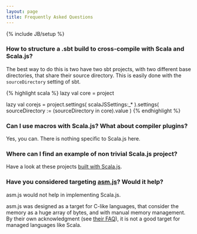 ```yaml
---
layout: page
title: Frequently Asked Questions
---
```

{% include JB/setup %}

### How to structure a .sbt build to cross-compile with Scala and Scala.js?

The best way to do this is two have two sbt projects, with two different base
directories, that share their source directory. This is easily done with the
`sourceDirectory` setting of sbt.

{% highlight scala %}
lazy val core = project

lazy val corejs = project.settings(
    scalaJSSettings:_*
).settings(
    sourceDirectory := (sourceDirectory in core).value
)
{% endhighlight %}

### Can I use macros with Scala.js? What about compiler plugins?

Yes, you can. There is nothing specific to Scala.js here.

### Where can I find an example of non trivial Scala.js project?

Have a look at these projects [built with Scala.js](../#built_with_scalajs).

### Have you considered targeting [asm.js](http://asmjs.org/)? Would it help?

asm.js would not help in implementing Scala.js.

asm.js was designed as a target for C-like languages, that consider the memory
as a huge array of bytes, and with manual memory management. By their own
acknowledgment (see [their FAQ](http://asmjs.org/faq.html)), it is not a good
target for managed languages like Scala.
